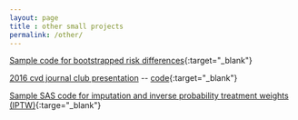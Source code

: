 ```yaml
---
layout: page
title : other small projects
permalink: /other/
---
```


[Sample code for bootstrapped risk differences](../risk-diff.html){:target="_blank"}

[2016 cvd journal club presentation](../jclub.20160212.html) -- [code](../jclub.20160212.Rmd){:target="_blank"}

[Sample SAS code for imputation and inverse probability treatment weights (IPTW)](../sim.html){:targe="_blank"}

